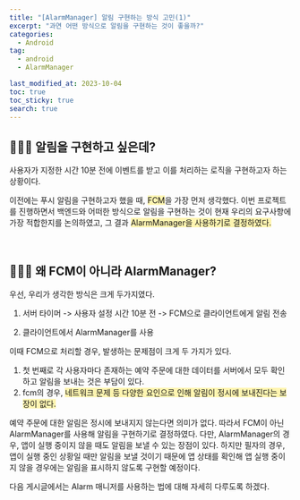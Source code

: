 ```yaml
---
title: "[AlarmManager] 알림 구현하는 방식 고민(1)"
excerpt: "과연 어떤 방식으로 알림을 구현하는 것이 좋을까?"
categories:
  - Android
tag:
  - android
  - AlarmManager

last_modified_at: 2023-10-04
toc: true
toc_sticky: true
search: true
---
```


## 👩🏻‍💻 알림을 구현하고 싶은데?

사용자가 지정한 시간 10분 전에 이벤트를 받고 이를 처리하는 로직을 구현하고자 하는 상황이다.

이전에는 푸시 알림을 구현하고자 했을 때, <span style = "background-color:#fff5b1">FCM</span>을 가장 먼저 생각했다. 이번 프로젝트를 진행하면서 백엔드와 어떠한 방식으로 알림을 구현하는 것이 현재 우리의 요구사항에 가장 적합한지를 논의하였고, 그 결과 <sapn style = "background-color:#fff5b1">AlarmManager</span>을 사용하기로 결정하였다.

<br>

## 👩🏻‍💻 왜 FCM이 아니라 AlarmManager?

우선, 우리가 생각한 방식은 크게 두가지였다.

1. 서버 타이머 -> 사용자 설정 시간 10분 전 -> FCM으로 클라이언트에게 알림 전송

2. 클라이언트에서 AlarmManager를 사용

이때 FCM으로 처리할 경우, 발생하는 문제점이 크게 두 가지가 있다. 

1. 첫 번째로 각 사용자마다 존재하는 예약 주문에 대한 데이터를 서버에서 모두 확인하고 알림을 보내는 것은 부담이 있다.
2. fcm의 경우, <span style = "background-color:#fff5b1">네트워크 문제 등 다양한 요인으로 인해 알림이 정시에 보내진다는 보장이 없다.</span> 

예약 주문에 대한 알림은 정시에 보내지지 않는다면 의미가 없다. 따라서 FCM이 아닌 AlarmManager를 사용해 알림을 구현하기로 결정하였다. 다만, AlarmManager의 경우, 앱이 실행 중이지 않을 때도 알림을 보낼 수 있는 장점이 있다. 하지만 필자의 경우, 앱이 실행 중인 상황일 때만 알림을 보낼 것이기 때문에 앱 상태를 확인해 앱 실행 중이지 않을 경우에는 알림을 표시하지 않도록 구현할 예정이다.

다음 게시글에서는 Alarm 매니저를 사용하는 법에 대해 자세히 다루도록 하겠다.
